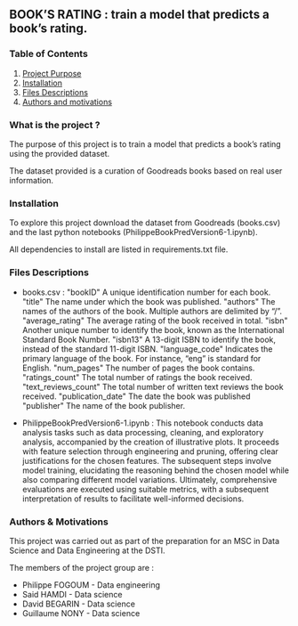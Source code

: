 ## BOOK’S RATING : train a model that predicts a book’s rating.

### Table of Contents

1. [Project Purpose](#projet)
2. [Installation](#install)
3. [Files Descriptions](#files)
4. [Authors and motivations](#authors)



### What is the project ? <a name="projet"></a>

The purpose of this project is to train a model that predicts a book’s rating using the provided dataset. 

The dataset provided is a curation of Goodreads books based on real user information.


### Installation <a name="install"></a>

To explore this project download the dataset from Goodreads (books.csv) and the last python notebooks (PhilippeBookPredVersion6-1.ipynb).

All dependencies to install are listed in requirements.txt file. 


### Files Descriptions <a name="files"></a>

 * books.csv : 
        "bookID" A unique identification number for each book.
        "title" The name under which the book was published.
        "authors" The names of the authors of the book. Multiple authors are delimited by “/”.
        "average_rating" The average rating of the book received in total.
        "isbn" Another unique number to identify the book, known as the International Standard Book Number.
        "isbn13" A 13-digit ISBN to identify the book, instead of the standard 11-digit ISBN.
        "language_code" Indicates the primary language of the book. For instance, “eng” is standard for English.
        "num_pages" The number of pages the book contains.
        "ratings_count" The total number of ratings the book received.
        "text_reviews_count" The total number of written text reviews the book received.
        "publication_date" The date the book was published
        "publisher" The name of the book publisher.
    
 * PhilippeBookPredVersion6-1.ipynb : 
        This notebook conducts data analysis tasks such as data processing, cleaning, and exploratory analysis, accompanied by the creation of illustrative plots. It proceeds with feature selection through engineering and pruning, offering clear justifications for the chosen features. The subsequent steps involve model training, elucidating the reasoning behind the chosen model while also comparing different model variations. Ultimately, comprehensive evaluations are executed using suitable metrics, with a subsequent interpretation of results to facilitate well-informed decisions.

### Authors & Motivations <a name="authors"></a>

This project was carried out as part of the preparation for an MSC in Data Science and Data Engineering at the DSTI.

The members of the project group are :
 - Philippe FOGOUM - Data engineering
 - Said HAMDI - Data science
 - David BEGARIN - Data science
 - Guillaume NONY - Data science
